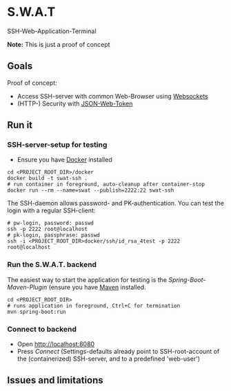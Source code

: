 # S.W.A.T
SSH-Web-Application-Terminal

**Note:** This is just a proof of concept

## Goals

Proof of concept:

- Access SSH-server with common Web-Browser using [Websockets](https://tools.ietf.org/html/rfc6455)
- (HTTP-) Security with [JSON-Web-Token](https://jwt.io/)

## Run it

### SSH-server-setup for testing
- Ensure you have [Docker](https://hub.docker.com) installed

```
cd <PROJECT_ROOT_DIR>/docker
docker build -t swat-ssh .
# run container in foreground, auto-cleanup after container-stop
docker run --rm --name=swat --publish=2222:22 swat-ssh
```
The SSH-daemon allows password- and PK-authentication. You can test the login with a regular SSH-client:
```
# pw-login, password: passwd
ssh -p 2222 root@localhost
# pk-login, passphrase: passwd
ssh -i <PROJECT_ROOT_DIR>docker/ssh/id_rsa_4test -p 2222 root@localhost

```
### Run the S.W.A.T. backend

The easiest way to start the application for testing is the *Spring-Boot-Maven-Plugin* (ensure you have [Maven](https://maven.apache.org) installed.

```
cd <PROJECT_ROOT_DIR>
# runs application in foreground, Ctrl+C for termination
mvn spring-boot:run
```

### Connect to backend
- Open <http://localhost:8080>
- Press *Connect* (Settings-defaults already point to SSH-root-account of the (containerized) SSH-server, and to a predefined 'web-user')

## Issues and limitations






